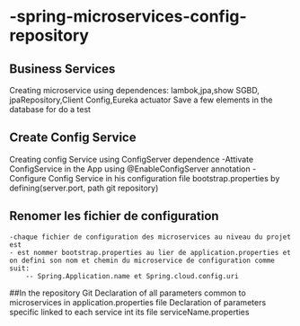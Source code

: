 # -spring-microservices-config-repository
## Business Services
Creating microservice using dependences: lambok,jpa,show SGBD, jpaRepository,Client Config,Eureka actuator
Save a few elements in the database for do a test

## Create Config Service
Creating config Service using ConfigServer dependence 
    -Attivate ConfigService in the App using @EnableConfigServer annotation
    -Configure Config Service in his configuration file bootstrap.properties by defining(server.port, path git repository)
## Renomer les fichier de configuration 
    -chaque fichier de configuration des microservices au niveau du projet est 
    - est nommer bootstrap.properties au lier de application.properties et on defini son nom et chemin du microservice de configuration comme suit:
        -- Spring.Application.name et Spring.cloud.config.uri
##In the repository Git
Declaration of all parameters common to microservices in application.properties file
Declaration of   parameters specific linked to each service int its file serviceName.properties 


